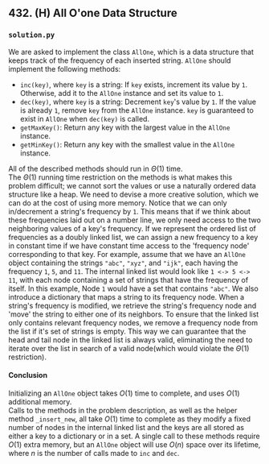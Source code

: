 ## 432. (H) All O'one Data Structure

### `solution.py`
We are asked to implement the class `AllOne`, which is a data structure that keeps track of the frequency of each inserted string. `AllOne` should implement the following methods:  

* `inc(key)`, where `key` is a string: If `key` exists, increment its value by `1`. Otherwise, add it to the `AllOne` instance and set its value to `1`.  
* `dec(key)`, where `key` is a string: Decrement `key`'s value by `1`. If the value is already `1`, remove `key` from the `AllOne` instance. `key` is guaranteed to exist in `AllOne` when `dec(key)` is called.  
* `getMaxKey()`: Return any key with the largest value in the `AllOne` instance.  
* `getMinKey()`: Return any key with the smallest value in the `AllOne` instance.  

All of the described methods should run in $\Theta(1)$ time.  
The $\Theta(1)$ running time restriction on the methods is what makes this problem difficult; we cannot sort the values or use a naturally ordered data structure like a heap. We need to devise a more creative solution, which we can do at the cost of using more memory. Notice that we can only in/decrement a string's frequency by `1`. This means that if we think about these frequencies laid out on a number line, we only need access to the two neighboring values of a key's frequency. If we represent the ordered list of frequencies as a doubly linked list, we can assign a new frequency to a key in constant time if we have constant time access to the 'frequency node' corresponding to that key. For example, assume that we have an `AllOne` object containing the strings `"abc"`, `"xyz"`, and `"ijk"`, each having the frequency `1`, `5`, and `11`. The internal linked list would look like `1 <-> 5 <-> 11`, with each node containing a set of strings that have the frequency of itself. In this example, Node `1` would have a set that contains `"abc"`. We also introduce a dictionary that maps a string to its frequency node. When a string's frequency is modified, we retrieve the string's frequency node and 'move' the string to either one of its neighbors. To ensure that the linked list only contains relevant frequency nodes, we remove a frequency node from the list if it's set of strings is empty. This way we can guarantee that the head and tail node in the linked list is always valid, eliminating the need to iterate over the list in search of a valid node(which would violate the $\Theta(1)$ restriction).  
  

#### Conclusion
Initializing an `AllOne` object takes $O(1)$ time to complete, and uses $O(1)$ additional memory.  
Calls to the methods in the problem description, as well as the helper method `_insert_new`, all take $O(1)$ time to complete as they modify a fixed number of nodes in the internal linked list and the keys are all stored as either a key to a dictionary or in a set. A single call to these methods require $O(1)$ extra memory, but an `AllOne` object will use $O(n)$ space over its lifetime, where $n$ is the number of calls made to `inc` and `dec`.  
  

